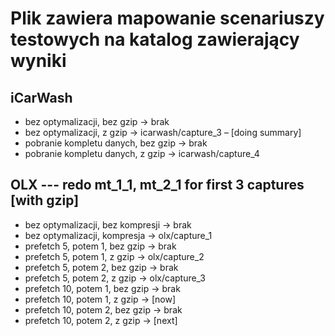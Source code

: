 # Plik zawiera mapowanie scenariuszy testowych na katalog zawierający wyniki

## iCarWash
* bez optymalizacji, bez gzip       → brak
* bez optymalizacji, z gzip         → icarwash/capture_3 – [doing summary]
* pobranie kompletu danych, bez gzip → brak
* pobranie kompletu danych, z gzip  → icarwash/capture_4

## OLX --- redo mt_1_1, mt_2_1 for first 3 captures [with gzip]
* bez optymalizacji, bez kompresji  → brak
* bez optymalizacji, kompresja      → olx/capture_1
* prefetch 5, potem 1, bez gzip     → brak
* prefetch 5, potem 1, z gzip       → olx/capture_2
* prefetch 5, potem 2, bez gzip     → brak
* prefetch 5, potem 2, z gzip       → olx/capture_3
* prefetch 10, potem 1, bez gzip    → brak
* prefetch 10, potem 1, z gzip      → [now]
* prefetch 10, potem 2, bez gzip    → brak
* prefetch 10, potem 2, z gzip      → [next]
